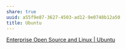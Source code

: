 ```yaml
---
share: true
uuid: a55f9e87-3627-4503-ad12-9e0748b12a50
title: Ubuntu
---
```

[Enterprise Open Source and Linux | Ubuntu](https://ubuntu.com/)